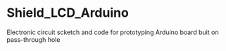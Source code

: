 # Shield_LCD_Arduino
Electronic circuit scketch and code for prototyping Arduino board buit on pass-through hole
